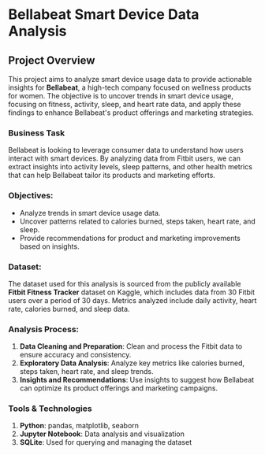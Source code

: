 # Bellabeat Smart Device Data Analysis

## Project Overview
This project aims to analyze smart device usage data to provide actionable insights for **Bellabeat**, a high-tech company focused on wellness products for women. The objective is to uncover trends in smart device usage, focusing on fitness, activity, sleep, and heart rate data, and apply these findings to enhance Bellabeat's product offerings and marketing strategies.

### Business Task
Bellabeat is looking to leverage consumer data to understand how users interact with smart devices. By analyzing data from Fitbit users, we can extract insights into activity levels, sleep patterns, and other health metrics that can help Bellabeat tailor its products and marketing efforts.

### Objectives:
- Analyze trends in smart device usage data.
- Uncover patterns related to calories burned, steps taken, heart rate, and sleep.
- Provide recommendations for product and marketing improvements based on insights.

### Dataset:
The dataset used for this analysis is sourced from the publicly available **Fitbit Fitness Tracker** dataset on Kaggle, which includes data from 30 Fitbit users over a period of 30 days. Metrics analyzed include daily activity, heart rate, calories burned, and sleep data.

### Analysis Process:
1. **Data Cleaning and Preparation**: Clean and process the Fitbit data to ensure accuracy and consistency.
2. **Exploratory Data Analysis**: Analyze key metrics like calories burned, steps taken, heart rate, and sleep trends.
3. **Insights and Recommendations**: Use insights to suggest how Bellabeat can optimize its product offerings and marketing campaigns.

### Tools & Technologies
1.  **Python**: pandas, matplotlib, seaborn
2.  **Jupyter Notebook**: Data analysis and visualization
3.  **SQLite**: Used for querying and managing the dataset
